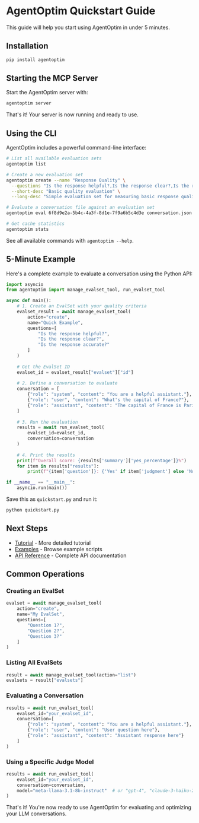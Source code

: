 # AgentOptim Quickstart Guide

This guide will help you start using AgentOptim in under 5 minutes.

## Installation

```bash
pip install agentoptim
```

## Starting the MCP Server

Start the AgentOptim server with:

```bash
agentoptim server
```

That's it! Your server is now running and ready to use.

## Using the CLI

AgentOptim includes a powerful command-line interface:

```bash
# List all available evaluation sets
agentoptim list

# Create a new evaluation set
agentoptim create --name "Response Quality" \
  --questions "Is the response helpful?,Is the response clear?,Is the response accurate?" \
  --short-desc "Basic quality evaluation" \
  --long-desc "Simple evaluation set for measuring basic response quality criteria"

# Evaluate a conversation file against an evaluation set
agentoptim eval 6f8d9e2a-5b4c-4a3f-8d1e-7f9a6b5c4d3e conversation.json

# Get cache statistics
agentoptim stats
```

See all available commands with `agentoptim --help`.

## 5-Minute Example

Here's a complete example to evaluate a conversation using the Python API:

```python
import asyncio
from agentoptim import manage_evalset_tool, run_evalset_tool

async def main():
    # 1. Create an EvalSet with your quality criteria
    evalset_result = await manage_evalset_tool(
        action="create",
        name="Quick Example",
        questions=[
            "Is the response helpful?",
            "Is the response clear?",
            "Is the response accurate?"
        ]
    )
    
    # Get the EvalSet ID
    evalset_id = evalset_result["evalset"]["id"]
    
    # 2. Define a conversation to evaluate
    conversation = [
        {"role": "system", "content": "You are a helpful assistant."},
        {"role": "user", "content": "What's the capital of France?"},
        {"role": "assistant", "content": "The capital of France is Paris."}
    ]
    
    # 3. Run the evaluation
    results = await run_evalset_tool(
        evalset_id=evalset_id,
        conversation=conversation
    )
    
    # 4. Print the results
    print(f"Overall score: {results['summary']['yes_percentage']}%")
    for item in results["results"]:
        print(f"{item['question']}: {'Yes' if item['judgment'] else 'No'}")

if __name__ == "__main__":
    asyncio.run(main())
```

Save this as `quickstart.py` and run it:

```bash
python quickstart.py
```

## Next Steps

- [Tutorial](TUTORIAL.md) - More detailed tutorial
- [Examples](../examples/) - Browse example scripts
- [API Reference](API_REFERENCE.md) - Complete API documentation

## Common Operations

### Creating an EvalSet

```python
evalset = await manage_evalset_tool(
    action="create",
    name="My EvalSet",
    questions=[
        "Question 1?",
        "Question 2?",
        "Question 3?"
    ]
)
```

### Listing All EvalSets

```python
result = await manage_evalset_tool(action="list")
evalsets = result["evalsets"]
```

### Evaluating a Conversation

```python
results = await run_evalset_tool(
    evalset_id="your_evalset_id",
    conversation=[
        {"role": "system", "content": "You are a helpful assistant."},
        {"role": "user", "content": "User question here"},
        {"role": "assistant", "content": "Assistant response here"}
    ]
)
```

### Using a Specific Judge Model

```python
results = await run_evalset_tool(
    evalset_id="your_evalset_id",
    conversation=conversation,
    model="meta-llama-3.1-8b-instruct"  # or "gpt-4", "claude-3-haiku-20240307", etc.
)
```

That's it! You're now ready to use AgentOptim for evaluating and optimizing your LLM conversations.